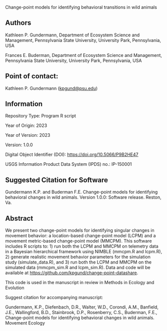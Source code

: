 Change-point models for identifying behavioral transitions in wild animals

## Authors

Kathleen P. Gundermann, Department of Ecosystem Science and Management, Pennsylvania State University, University Park, Pennsylvania, USA

Frances E. Buderman, Department of Ecosystem Science and Management, Pennsylvania State University, University Park, Pennsylvania, USA

## Point of contact:

Kathleen P. Gundermann (kpgund@psu.edu)

## Information

Repository Type: Program R script

Year of Origin:  2023

Year of Version: 2023

Version: 1.0.0

Digital Object Identifier (DOI): https://doi.org/10.5066/P9B2HE47

USGS Information Product Data System (IPDS) no.: IP-150001

## Suggested Citation for Software

Gundermann K.P. and Buderman F.E. Change-point models for identifying behavioral changes in wild animals. Version 1.0.0: Software release. Reston, Va.

## Abstract

We present two change-point models for identifying singular changes in movement behavior: a location-based change-point model (LCPM) and a movement metric-based change-point model (MMCPM). This software includes R scripts to: 1) run both the LCPM and MMCPM on telemetry data in a Bayesian hierarchical framework using NIMBLE (mmcpm.R and lcpm.R), 2) generate realistic movement behavior parameters for the simulation study (simulate_data.R), and 3) run both the LCPM and MMCPM on the simulated data (mmcpm_sim.R and lcpm_sim.R). Data and code will be available at https://github.com/kpgund/change-point-datashare.

This code is used in the manuscript in review in Methods in Ecology and Evolution

Suggest citation for accompanying manuscript:

Gundermann, K.P., Diefenbach, D.R., Walter, W.D., Corondi, A.M., Banfield, J.E., Wallingford, B.D., Stainbrook, D.P., Rosenberry, C.S., Buderman, F.E., Change-point models for identifying behavioral changes in wild animals. Movement Ecology
